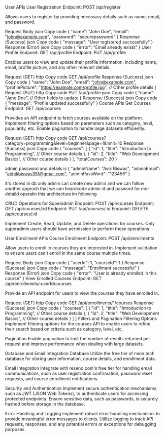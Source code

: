 User APIs
User Registration
Endpoint: POST /api/register

Allows users to register by providing necessary details such as name, email, and password.

Request Body
json
Copy code
{
"name": "John Doe",
"email": "john@example.com",
"password": "securepassword"
}
Response (Success)
json
Copy code
{
"message": "User registered successfully"
}
Response (Error)
json
Copy code
{
"error": "Email already exists"
}
User Profile
Endpoint: GET /api/profile
Endpoint: PUT /api/profile

Enables users to view and update their profile information, including name, email, profile picture, and any other relevant details.

Request (GET)
http
Copy code
GET /api/profile
Response (Success)
json
Copy code
{
"name": "John Doe",
"email": "john@example.com",
"profilePicture": "https://example.com/profile.jpg",
// Other profile details
}
Request (PUT)
http
Copy code
PUT /api/profile
json
Copy code
{
"name": "Jane Doe",
// Other fields to update
}
Response (Success)
json
Copy code
{
"message": "Profile updated successfully"
}
Course APIs
Get Courses
Endpoint: GET /api/courses

Provides an API endpoint to fetch courses available on the platform. Implement filtering options based on parameters such as category, level, popularity, etc. Enable pagination to handle large datasets efficiently.

Request (GET)
http
Copy code
GET /api/courses?category=programming&level=beginner&page=1&limit=10
Response (Success)
json
Copy code
{
"courses": [
{
"id": 1,
"title": "Introduction to Programming",
// Other course details
},
{
"id": 2,
"title": "Web Development Basics",
// Other course details
}
],
"totalCourses": 20
}

admin password and details is {
    "adminName": "Avik Biswas",
    "adminEmail": "abhikbiswas351@gmail.com",
    "adminPassWord": "123456"
}

it's stored in db only admin can create new admin and we can follow another approch that we can heardcode admin id and pasword for mor detaild operatin this architecture im following



CRUD Operations for Superadmin
Endpoint: POST /api/courses
Endpoint: GET /api/courses/:id
Endpoint: PUT /api/courses/:id
Endpoint: DELETE /api/courses/:id

Implement Create, Read, Update, and Delete operations for courses. Only superadmin users should have permission to perform these operations.

User Enrollment APIs
Course Enrollment
Endpoint: POST /api/enrollments

Allow users to enroll in courses they are interested in. Implement validation to ensure users can't enroll in the same course multiple times.

Request Body
json
Copy code
{
"userId": 1,
"courseId": 1
}
Response (Success)
json
Copy code
{
"message": "Enrollment successful"
}
Response (Error)
json
Copy code
{
"error": "User is already enrolled in this course"
}
View Enrolled Courses
Endpoint: GET /api/enrollments/:userId/courses

Provide an API endpoint for users to view the courses they have enrolled in.

Request (GET)
http
Copy code
GET /api/enrollments/1/courses
Response (Success)
json
Copy code
{
"courses": [
{
"id": 1,
"title": "Introduction to Programming",
// Other course details
},
{
"id": 2,
"title": "Web Development Basics",
// Other course details
}
]
}
Filters and Pagination
Filtering Options
Implement filtering options for the courses API to enable users to refine their search based on criteria such as category, level, etc.

Pagination
Enable pagination to limit the number of results returned per request and improve performance when dealing with large datasets.

Database and Email Integration
Database
Utilize the free tier of neon.tech database for storing user information, course details, and enrollment data.

Email Integration
Integrate with resend.com's free tier for handling email communications, such as user registration confirmation, password reset requests, and course enrollment notifications.

Security and Authentication
Implement secure authentication mechanisms, such as JWT (JSON Web Tokens), to authenticate users for accessing protected endpoints. Ensure sensitive data, such as passwords, is securely hashed before storage in the database.

Error Handling and Logging
Implement robust error handling mechanisms to provide meaningful error messages to clients. Utilize logging to track API requests, responses, and any potential errors or exceptions for debugging purposes.
